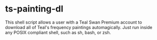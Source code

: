 # ts-painting-dl
This shell script allows a user with a Teal Swan Premium account to download all of Teal's frequency paintings automagically.
Just run inside any POSIX compliant shell, such as sh, bash, or zsh.
